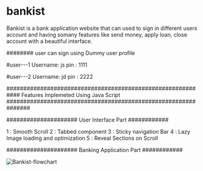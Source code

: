 # bankist


Bankist is a bank application website that can used to sign in different users account  and having somany features like send money, apply loan, close account with a beautiful interface.

######## user can sign using Dummy user profile

#user---1
Username: js
pin     : 1111

#user---2
Username: jd
pin     : 2222

############################################################   Features Implemeted Using Java Script ###############################################################

#####################  User Interface Part ############

1 : Smooth Scroll
2 : Tabbed component
3 : Sticky navigation Bar
4 : Lazy Image loading and optimization
5 : Reveal Sections on Scroll

#####################  Banking Application Part ############

![Bankist-flowchart](https://user-images.githubusercontent.com/25036043/142923193-06e1362d-1edb-49e3-9351-f74b78b06ae0.png)

